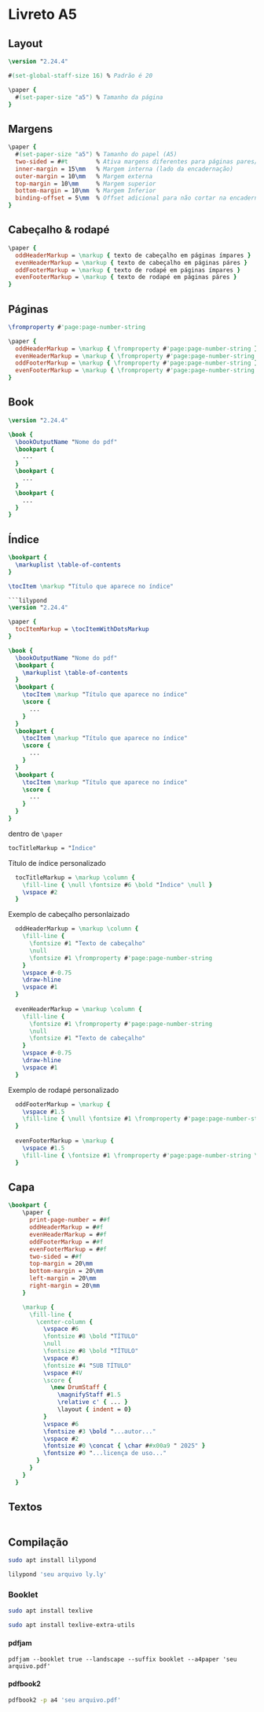 # Livreto A5

## Layout

```lilypond
\version "2.24.4"

#(set-global-staff-size 16) % Padrão é 20

\paper {
  #(set-paper-size "a5") % Tamanho da página
}
```

## Margens

```lilypond
\paper {
  #(set-paper-size "a5") % Tamanho do papel (A5)
  two-sided = ##t        % Ativa margens diferentes para páginas pares/ímpares
  inner-margin = 15\mm   % Margem interna (lado da encadernação)
  outer-margin = 10\mm   % Margem externa
  top-margin = 10\mm     % Margem superior
  bottom-margin = 10\mm  % Margem Inferior
  binding-offset = 5\mm  % Offset adicional para não cortar na encadernação
}
```

## Cabeçalho & rodapé

```lilypond
\paper {
  oddHeaderMarkup = \markup { texto de cabeçalho em páginas ímpares }
  evenHeaderMarkup = \markup { texto de cabeçalho em páginas páres }
  oddFooterMarkup = \markup { texto de rodapé em páginas ímpares }
  evenFooterMarkup = \markup { texto de rodapé em páginas páres }
}
```

## Páginas

```lilypond
\fromproperty #'page:page-number-string
```

```lilypond
\paper {
  oddHeaderMarkup = \markup { \fromproperty #'page:page-number-string }
  evenHeaderMarkup = \markup { \fromproperty #'page:page-number-string }
  oddFooterMarkup = \markup { \fromproperty #'page:page-number-string }
  evenFooterMarkup = \markup { \fromproperty #'page:page-number-string }
}
```

## Book

```lilypond
\version "2.24.4"

\book {
  \bookOutputName "Nome do pdf"
  \bookpart {
    ...
  }
  \bookpart {
    ...
  }
  \bookpart {
    ...
  }
}
```

## Índice

```lilypond
\bookpart {
  \markuplist \table-of-contents
}
```

```lilypond
\tocItem \markup "Título que aparece no índice"
```

```lilypond
```lilypond
\version "2.24.4"

\paper {
  tocItemMarkup = \tocItemWithDotsMarkup
}

\book {
  \bookOutputName "Nome do pdf"
  \bookpart {
    \markuplist \table-of-contents
  }
  \bookpart {
    \tocItem \markup "Título que aparece no índice"
    \score {
      ...
    }
  }
  \bookpart {
    \tocItem \markup "Título que aparece no índice"
    \score {
      ...
    }
  }
  \bookpart {
    \tocItem \markup "Título que aparece no índice"
    \score {
      ...
    }
  }
}
```

dentro de `\paper`

```lilypond
tocTitleMarkup = "Índice"
```

Título de índice personalizado

```lilypond
  tocTitleMarkup = \markup \column {
    \fill-line { \null \fontsize #6 \bold "Índice" \null }
    \vspace #2
  }
```

Exemplo de cabeçalho personlaizado

```lilypond
  oddHeaderMarkup = \markup \column {
    \fill-line {
      \fontsize #1 "Texto de cabeçalho"
      \null
      \fontsize #1 \fromproperty #'page:page-number-string
    }
    \vspace #-0.75
    \draw-hline
    \vspace #1
  }
  
  evenHeaderMarkup = \markup \column {
    \fill-line {
      \fontsize #1 \fromproperty #'page:page-number-string
      \null
      \fontsize #1 "Texto de cabeçalho"
    }
    \vspace #-0.75
    \draw-hline
    \vspace #1
  }
```

Exemplo de rodapé personalizado

```lilypond
  oddFooterMarkup = \markup {
    \vspace #1.5
    \fill-line { \null \fontsize #1 \fromproperty #'page:page-number-string }
  }
  
  evenFooterMarkup = \markup {
    \vspace #1.5
    \fill-line { \fontsize #1 \fromproperty #'page:page-number-string \null }
  }
```

## Capa

```lilypond
\bookpart {
    \paper {
      print-page-number = ##f
      oddHeaderMarkup = ##f
      evenHeaderMarkup = ##f
      oddFooterMarkup = ##f
      evenFooterMarkup = ##f
      two-sided = ##f
      top-margin = 20\mm
      bottom-margin = 20\mm
      left-margin = 20\mm
      right-margin = 20\mm
    }

    \markup {
      \fill-line {
        \center-column {
          \vspace #6
          \fontsize #8 \bold "TÍTULO"
          \null
          \fontsize #8 \bold "TÍTULO"
          \vspace #3
          \fontsize #4 "SUB TÍTULO"
          \vspace #4V
          \score {
            \new DrumStaff {
              \magnifyStaff #1.5
              \relative c' { ... }
              \layout { indent = 0}
          }
          \vspace #6
          \fontsize #3 \bold "...autor..."
          \vspace #2
          \fontsize #0 \concat { \char ##x00a9 " 2025" }
          \fontsize #0 "...licença de uso..."
        }
      }
    }
  }
```

## Textos

```lilypond

```

## Compilação
```bash
sudo apt install lilypond
```

```bash
lilypond 'seu arquivo ly.ly'
```

### Booklet

```bash
sudo apt install texlive
```

```bash
sudo apt install texlive-extra-utils
```

#### pdfjam

```cbash
pdfjam --booklet true --landscape --suffix booklet --a4paper 'seu arquivo.pdf'
```
#### pdfbook2

```bash
pdfbook2 -p a4 'seu arquivo.pdf'
```
